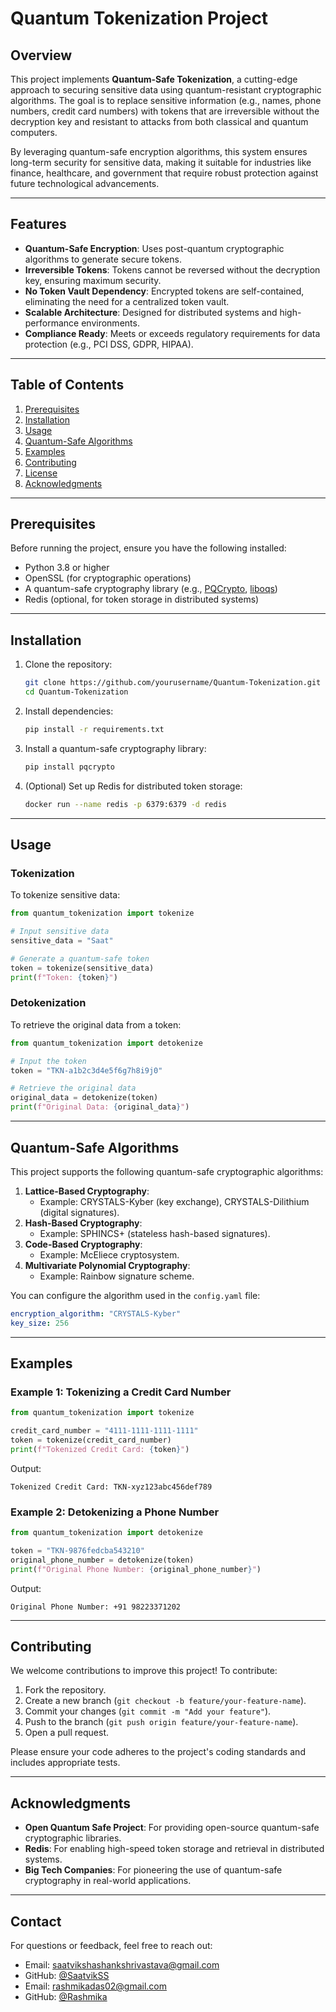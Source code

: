 # Quantum Tokenization Project

## Overview

This project implements **Quantum-Safe Tokenization**, a cutting-edge approach to securing sensitive data using quantum-resistant cryptographic algorithms. The goal is to replace sensitive information (e.g., names, phone numbers, credit card numbers) with tokens that are irreversible without the decryption key and resistant to attacks from both classical and quantum computers.

By leveraging quantum-safe encryption algorithms, this system ensures long-term security for sensitive data, making it suitable for industries like finance, healthcare, and government that require robust protection against future technological advancements.

---

## Features

- **Quantum-Safe Encryption**: Uses post-quantum cryptographic algorithms to generate secure tokens.
- **Irreversible Tokens**: Tokens cannot be reversed without the decryption key, ensuring maximum security.
- **No Token Vault Dependency**: Encrypted tokens are self-contained, eliminating the need for a centralized token vault.
- **Scalable Architecture**: Designed for distributed systems and high-performance environments.
- **Compliance Ready**: Meets or exceeds regulatory requirements for data protection (e.g., PCI DSS, GDPR, HIPAA).

---

## Table of Contents

1. [Prerequisites](#prerequisites)
2. [Installation](#installation)
3. [Usage](#usage)
4. [Quantum-Safe Algorithms](#quantum-safe-algorithms)
5. [Examples](#examples)
6. [Contributing](#contributing)
7. [License](#license)
8. [Acknowledgments](#acknowledgments)

---

## Prerequisites

Before running the project, ensure you have the following installed:

- Python 3.8 or higher
- OpenSSL (for cryptographic operations)
- A quantum-safe cryptography library (e.g., [PQCrypto](https://pqcrypto.org/), [liboqs](https://github.com/open-quantum-safe/liboqs))
- Redis (optional, for token storage in distributed systems)

---

## Installation

1. Clone the repository:
   ```bash
   git clone https://github.com/yourusername/Quantum-Tokenization.git
   cd Quantum-Tokenization
   ```

2. Install dependencies:
   ```bash
   pip install -r requirements.txt
   ```

3. Install a quantum-safe cryptography library:
   ```bash
   pip install pqcrypto
   ```

4. (Optional) Set up Redis for distributed token storage:
   ```bash
   docker run --name redis -p 6379:6379 -d redis
   ```

---

## Usage

### Tokenization

To tokenize sensitive data:

```python
from quantum_tokenization import tokenize

# Input sensitive data
sensitive_data = "Saat"

# Generate a quantum-safe token
token = tokenize(sensitive_data)
print(f"Token: {token}")
```

### Detokenization

To retrieve the original data from a token:

```python
from quantum_tokenization import detokenize

# Input the token
token = "TKN-a1b2c3d4e5f6g7h8i9j0"

# Retrieve the original data
original_data = detokenize(token)
print(f"Original Data: {original_data}")
```

---

## Quantum-Safe Algorithms

This project supports the following quantum-safe cryptographic algorithms:

1. **Lattice-Based Cryptography**:
   - Example: CRYSTALS-Kyber (key exchange), CRYSTALS-Dilithium (digital signatures).
2. **Hash-Based Cryptography**:
   - Example: SPHINCS+ (stateless hash-based signatures).
3. **Code-Based Cryptography**:
   - Example: McEliece cryptosystem.
4. **Multivariate Polynomial Cryptography**:
   - Example: Rainbow signature scheme.

You can configure the algorithm used in the `config.yaml` file:

```yaml
encryption_algorithm: "CRYSTALS-Kyber"
key_size: 256
```

---

## Examples

### Example 1: Tokenizing a Credit Card Number

```python
from quantum_tokenization import tokenize

credit_card_number = "4111-1111-1111-1111"
token = tokenize(credit_card_number)
print(f"Tokenized Credit Card: {token}")
```

Output:
```
Tokenized Credit Card: TKN-xyz123abc456def789
```

### Example 2: Detokenizing a Phone Number

```python
from quantum_tokenization import detokenize

token = "TKN-9876fedcba543210"
original_phone_number = detokenize(token)
print(f"Original Phone Number: {original_phone_number}")
```

Output:
```
Original Phone Number: +91 98223371202
```

---

## Contributing

We welcome contributions to improve this project! To contribute:

1. Fork the repository.
2. Create a new branch (`git checkout -b feature/your-feature-name`).
3. Commit your changes (`git commit -m "Add your feature"`).
4. Push to the branch (`git push origin feature/your-feature-name`).
5. Open a pull request.

Please ensure your code adheres to the project's coding standards and includes appropriate tests.

---

## Acknowledgments

- **Open Quantum Safe Project**: For providing open-source quantum-safe cryptographic libraries.
- **Redis**: For enabling high-speed token storage and retrieval in distributed systems.
- **Big Tech Companies**: For pioneering the use of quantum-safe cryptography in real-world applications.

---

## Contact

For questions or feedback, feel free to reach out:

- Email: saatvikshashankshrivastava@gmail.com
- GitHub: [@SaatvikSS](https://github.com/SaatvikSS)
- Email: rashmikadas02@gmail.com
- GitHub: [@Rashmika](https://github.com/SillyLlam)
